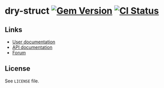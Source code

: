 <!--- This file is synced from hanakai-rb/repo-sync -->

[rubygem]: https://rubygems.org/gems/dry-struct
[actions]: https://github.com/dry-rb/dry-struct/actions

# dry-struct [![Gem Version](https://badge.fury.io/rb/dry-struct.svg)][rubygem] [![CI Status](https://github.com/dry-rb/dry-struct/workflows/CI/badge.svg)][actions]

## Links

- [User documentation](https://dry-rb.org/gems/dry-struct)
- [API documentation](http://rubydoc.info/gems/dry-struct)
- [Forum](https://discourse.dry-rb.org)

## License

See `LICENSE` file.

